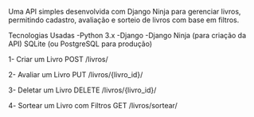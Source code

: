 Uma API simples desenvolvida com Django Ninja para gerenciar livros, permitindo cadastro, avaliação e sorteio de livros com base em filtros.

Tecnologias Usadas
 -Python 3.x
 -Django
 -Django Ninja (para criação da API)
SQLite (ou PostgreSQL para produção)

1- Criar um Livro
POST /livros/

2- Avaliar um Livro
PUT /livros/{livro_id}/

3- Deletar um Livro
DELETE /livros/{livro_id}/

4️- Sortear um Livro com Filtros
GET /livros/sortear/
